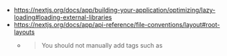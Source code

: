 - https://nextjs.org/docs/app/building-your-application/optimizing/lazy-loading#loading-external-libraries
- https://nextjs.org/docs/app/api-reference/file-conventions/layout#root-layouts
  - > You should not manually add <head> tags such as <title> and <meta>
